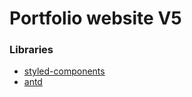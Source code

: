 # Portfolio website V5

### Libraries

- [styled-components](https://styled-components.com/)
- [antd](https://ant.design/)